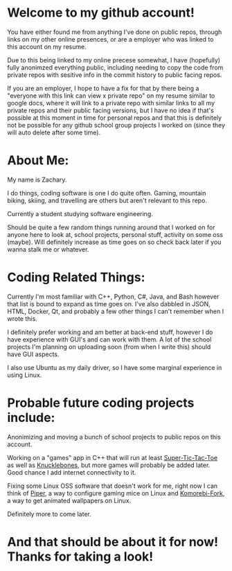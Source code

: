 Welcome to my github account! 
=
You have either found me from anything I've done on public repos, through links on my other online presences, or are a employer who was linked to this account on my resume. 

Due to this being linked to my online precese somewhat, I have (hopefully) fully anonimzed everything public, including needing to copy the code from private repos with sesitive info in the commit history to public facing repos. 

If you are an employer, I hope to have a fix for that by there being a "everyone with this link can view x private repo" on my resume similar to google docs, where it will link to a private repo with similar links to all my private repos and their public facing versions, but I have no idea if that's possible at this moment in time for personal repos and that this is definitely not be possible for any github school group projects I worked on (since they will auto delete after some time).

About Me:
=
My name is Zachary.

I do things, coding software is one I do quite often. Gaming, mountain biking, skiing, and travelling are others but aren't relevant to this repo. 

Currently a student studying software engineering.

Should be quite a few random things running around that I worked on for anyone here to look at, school projects, personal stuff, activity on some oss (maybe). Will definitely increase as time goes on so check back later if you wanna stalk me or whatever.  

Coding Related Things:
=
Currently I'm most familiar with C++, Python, C#, Java, and Bash however that list is bound to expand as time goes on. I've also dabbled in JSON, HTML, Docker, Qt, and probably a few other things I can't remember when I wrote this.

I definitely prefer working and am better at back-end stuff, however I do have experience with GUI's and can work with them. A lot of the school projects I'm planning on uploading soon (from when I write this) should have GUI aspects.

I also use Ubuntu as my daily driver, so I have some marginal experience in using Linux.

Probable future coding projects include:
=
Anonimizing and moving a bunch of school projects to public repos on this account.

Working on a "games" app in C++ that will run at least [Super-Tic-Tac-Toe](https://www.supertictactoe.net/) as well as [Knucklebones](https://knucklebones.io/en/how-to-play), but more games will probably be added later. Good chance I add internet connectivity to it.

Fixing some Linux OSS software that doesn't work for me, right now I can think of [Piper](https://github.com/libratbag/piper), a way to configure gaming mice on Linux and [Komorebi-Fork](https://github.com/Komorebi-Fork/komorebi), a way to get animated wallpapers on Linux.

Definitely more to come later.

And that should be about it for now! Thanks for taking a look!
=
